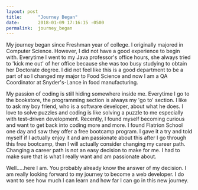 ```yaml
---
layout: post
title:      "Journey Began"
date:       2018-01-09 17:16:15 -0500
permalink:  journey_began
---
```



My journey began since Freshman year of college. I originally majored in Computer Science. However, I did not have a good experience to begin with. Everytime I went to my Java professor's office hours, she always tried to 'kick me out' of her office because she was too busy studying to obtain her Doctorate degree. I did not feel like this is a good department to be a part of so I changed my major to Food Science and now I am a QA Coordinator at Snyder's-Lance in food manufacturing. 


My passion of coding is still hiding somewhere inside me. Everytime I go to the bookstore, the programming section is always my 'go to' section. I like to ask my boy friend, who is a software developer, about what he does. I love to solve puzzles and coding is like solving a puzzle to me especially with test-driven development. Recently, I found myself becoming curious and want to get back into coding more and more. I found Flatrion School one day and saw they offer a free bootcamp program. I gave it a try and told myself if I actually enjoy it and am passionate about this after I go through this free bootcamp, then I will actually consider changing my career path. Changing a career path is not an easy decision to make for me. I had to make sure that is what I really want and am passionate about. 


Well.....here I am. You probably already know the answer of my decision. I am really looking forward to my journey to become a web developer. I do want to see how much I can learn and how far I can go in this new journey.  

